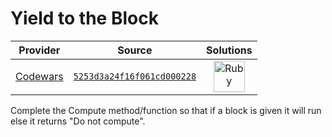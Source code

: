 [_metadata_:generated]: - "true"

# Yield to the Block

<!-- INFO TABLE BEGIN -->

| Provider                                        | Source                                                                               | Solutions                                                                                                                                  |
| :---------------------------------------------: | :----------------------------------------------------------------------------------: | :----------------------------------------------------------------------------------------------------------------------------------------: |
| [Codewars](../../../docs/providers/Codewars.md) | [`5253d3a24f16f061cd000228`](https://www.codewars.com/kata/5253d3a24f16f061cd000228) | [<img src="https://res.cloudinary.com/rascaltwo/image/upload/v1631924090/ruby_v4klwh.svg" alt="Ruby" title="Ruby" width="50" />](solve.rb) |

<!-- INFO TABLE END -->

Complete the Compute method/function so that if a block is given it will run else it returns "Do not compute".
